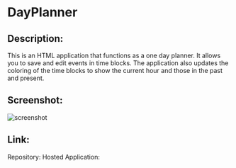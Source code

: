 # DayPlanner

## Description:
This is an HTML application that functions as a one day planner. It allows you to save and edit events in time blocks. The application also updates the coloring of the time blocks to show the current hour and those in the past and present.

## Screenshot:
![screenshot](.assets/screenshot/screenshot.JPG)


## Link:
Repository:
Hosted Application: 